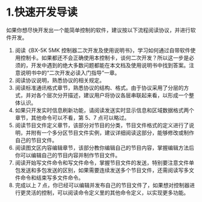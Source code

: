 # 1.快速开发导读

如果你想尽快开发出一个能简单控制的软件，建议按以下流程阅读协议，并进行软件开发。

1. 阅读《BX-5K 5MK 控制器二次开发及使用说明书》，学习如何通过自带软件使用控制卡。如果都还不会正确使用本控制卡，谈何二次开发？所以这一步是必须的，开发中遇到的绝大多数问题都能在本文档及使用说明书中找到答案。注意说明书中的“二次开发必读入门指导”一章。
2. 阅读协议说明，熟悉协议的相关规定。
3. 阅读标准通讯格式章节，熟悉协议的结构、格式。由于协议采用了分层的方式，并对各个层次分开描述，建议用户将协议各层串联起来看，以形成一个整体认识。
4. 如果只开发实时信息刷新功能，请阅读发送实时显示信息和区域数据格式两个章节，其他命令可以不看，第 5、7 点可以略过。
5. 阅读节目文件定义章节，该部分对节目的分类，节目文件格式的定义进行了说明，并附有一个多分区节目文件实例，建议详细阅读这部分，能够修改或制作自己的节目文件。
6. 阅读图文区内容编辑章节，该部分教你编辑自己的节目内容，掌握编辑方法后你可以编辑自己的节目内容并制作节目文件。
7. 阅读开始写文件命令和写文件命令，掌握节目文件的发送，特别要注意文件单包发送和多包发送的区别，如果需要连续发送多个节目文件，还需阅读写多文件命令和结束写多文件命令。
8. 完成以上 7 点，你已经可以编辑并发布自己的节目文件了，如果想对控制器进行更灵活的控制，可以阅读命令定义里的其他命令定义，以实现更多功能。
